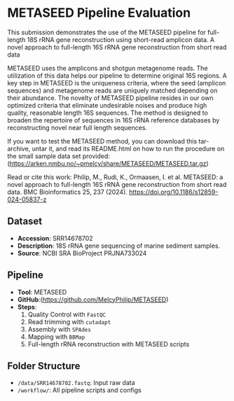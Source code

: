 # METASEED Pipeline Evaluation 

This submission demonstrates the use of the METASEED pipeline for full-length 18S rRNA gene reconstruction using short-read amplicon data.
A novel approach to full-length 16S rRNA gene reconstruction from short read data

METASEED uses the amplicons and shotgun metagenome reads. The utilization of this data helps our pipeline to determine original 16S regions. A key step in METASEED is the uniqueness criteria, where the seed (amplicon sequences) and metagenome reads are uniquely matched depending on their abundance. The novelty of METASEED pipeline resides in our own optimized criteria that eliminate undesirable noises and produce high quality, reasonable length 16S sequences. The method is designed to broaden the repertoire of sequences in 16S rRNA reference databases by reconstructing novel near full length sequences.

If you want to test the METASEED method, you can download this tar-archive, untar it, and read its README.html on how to run the procedure on the small sample data set provided: (https://arken.nmbu.no/~pmelcy/share/METASEED/METASEED.tar.gz)

Read or cite this work:
Philip, M., Rudi, K., Ormaasen, I. et al. METASEED: a novel approach to full-length 16S rRNA gene reconstruction from short read data. BMC Bioinformatics 25, 237 (2024). https://doi.org/10.1186/s12859-024-05837-z
## Dataset
- **Accession**: SRR14678702
- **Description**: 18S rRNA gene sequencing of marine sediment samples.
- **Source**: NCBI SRA BioProject PRJNA733024

## Pipeline
- **Tool**: METASEED
- **GitHub**:(https://github.com/MelcyPhilip/METASEED)
- **Steps**:
  1. Quality Control with `FastQC`
  2. Read trimming with `cutadapt`
  3. Assembly with `SPAdes`
  4. Mapping with `BBMap`
  5. Full-length rRNA reconstruction with METASEED scripts

## Folder Structure
- `/data/SRR14678702.fastq`: Input raw data
- `/workflow/`: All pipeline scripts and configs
